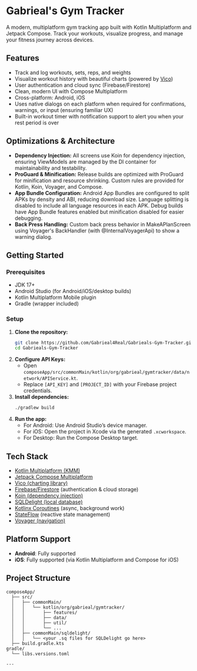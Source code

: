# Gabrieal's Gym Tracker

A modern, multiplatform gym tracking app built with Kotlin Multiplatform and Jetpack Compose. Track your workouts, visualize progress, and manage your fitness journey across devices.

## Features

- Track and log workouts, sets, reps, and weights
- Visualize workout history with beautiful charts (powered by [Vico](https://github.com/patrykandpatrick/vico))
- User authentication and cloud sync (Firebase/Firestore)
- Clean, modern UI with Compose Multiplatform
- Cross-platform: Android, iOS
- Uses native dialogs on each platform when required for confirmations, warnings, or input (ensuring familiar UX)
- Built-in workout timer with notification support to alert you when your rest period is over

## Optimizations & Architecture

- **Dependency Injection:** All screens use Koin for dependency injection, ensuring ViewModels are managed by the DI container for maintainability and testability.
- **ProGuard & Minification:** Release builds are optimized with ProGuard for minification and resource shrinking. Custom rules are provided for Kotlin, Koin, Voyager, and Compose.
- **App Bundle Configuration:** Android App Bundles are configured to split APKs by density and ABI, reducing download size. Language splitting is disabled to include all language resources in each APK. Debug builds have App Bundle features enabled but minification disabled for easier debugging.
- **Back Press Handling:** Custom back press behavior in MakeAPlanScreen using Voyager's BackHandler (with @InternalVoyagerApi) to show a warning dialog.

## Getting Started

### Prerequisites

- JDK 17+
- Android Studio (for Android/iOS/desktop builds)
- Kotlin Multiplatform Mobile plugin
- Gradle (wrapper included)

### Setup

1. **Clone the repository:**
   ```bash
   git clone https://github.com/Gabrieal4Real/Gabrieals-Gym-Tracker.git
   cd Gabrieals-Gym-Tracker
   ```
2. **Configure API Keys:**
   - Open `composeApp/src/commonMain/kotlin/org/gabrieal/gymtracker/data/network/APIService.kt`.
   - Replace `[API_KEY]` and `[PROJECT_ID]` with your Firebase project credentials.
3. **Install dependencies:**
   ```bash
   ./gradlew build
   ```
4. **Run the app:**
   - For Android: Use Android Studio’s device manager.
   - For iOS: Open the project in Xcode via the generated `.xcworkspace`.
   - For Desktop: Run the Compose Desktop target.

## Tech Stack

- [Kotlin Multiplatform (KMM)](https://kotlinlang.org/lp/mobile/)  
- [Jetpack Compose Multiplatform](https://www.jetbrains.com/lp/compose-multiplatform/)  
- [Vico (charting library)](https://github.com/patrykandpatrick/vico)  
- [Firebase/Firestore](https://firebase.google.com/) (authentication & cloud storage)  
- [Koin (dependency injection)](https://insert-koin.io/)  
- [SQLDelight (local database)](https://cashapp.github.io/sqldelight/)  
- [Kotlinx Coroutines](https://github.com/Kotlin/kotlinx.coroutines) (async, background work)  
- [StateFlow](https://kotlinlang.org/api/kotlinx.coroutines/kotlinx-coroutines-core/kotlinx.coroutines.flow/-state-flow/) (reactive state management)
- [Voyager (navigation)](https://github.com/adrielcafe/voyager)

## Platform Support

- **Android**: Fully supported
- **iOS**: Fully supported (via Kotlin Multiplatform and Compose for iOS)

## Project Structure

```
composeApp/
  ├── src/
  │   ├── commonMain/
  │   │   └── kotlin/org/gabrieal/gymtracker/
  │   │       ├── features/
  │   │       ├── data/
  │   │       ├── util/
  │   │       └── ...
  │   ├── commonMain/sqldelight/
  │   │   └── <your .sq files for SQLDelight go here>
  ├── build.gradle.kts
gradle/
  └── libs.versions.toml

---
